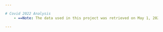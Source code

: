 ```yaml
--- 

# Covid 2022 Analysis
    - ==Note: The data used in this project was retrieved on May 1, 2022. The last record in the tables date: April 30, 2022==

---
```


